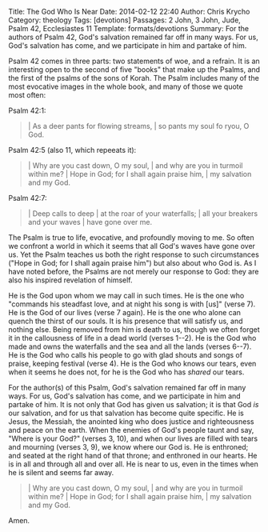 Title: The God Who Is Near
Date: 2014-02-12 22:40
Author: Chris Krycho
Category: theology
Tags: [devotions]
Passages: 2 John, 3 John, Jude, Psalm 42, Ecclesiastes 11
Template: formats/devotions
Summary: For the authors of Psalm 42, God's salvation remained far off in many ways. For us, God's salvation has come, and we participate in him and partake of him.

Psalm 42 comes in three parts: two statements of woe, and a refrain. It is an
interesting open to the second of five "books" that make up the Psalms, and the
first of the psalms of the sons of Korah. The Psalm includes many of the most
evocative images in the whole book, and many of those we quote most often:

Psalm 42:1:

> | As a deer pants for flowing streams,
> |     so pants my soul fo ryou, O God.

Psalm 42:5 (also 11, which repeeats it):

> | Why are you cast down, O my soul,
> |     and why are you in turmoil within me?
> | Hope in God; for I shall again praise him,
> |     my salvation and my God.

Psalm 42:7:

> | Deep calls to deep
> |     at the roar of your waterfalls;
> | all your breakers and  your waves
> |     have gone over me.

The Psalm is true to life, evocative, and profoundly moving to me. So often we
confront a world in which it seems that all God's waves have gone over us. Yet
the Psalm teaches us both the right response to such circumstances ("Hope in
God; for I shall again praise him") but also about who God is. As I have noted
before, the Psalms are not merely our response to God: they are also his
inspired revelation of himself.

He is the God upon whom we may call in such times. He is the one who "commands
his steadfast love, and at night his song is with [us]" (verse 7).  He is the
God of our lives (verse 7 again). He is the one who alone can quench the thirst
of our souls. It is his presence that will satisfy us, and nothing else. Being
removed from him is death to us, though we often forget it in the callousness of
life in a dead world (verses 1--2). He is the God who made and owns the
waterfalls and the sea and all the lands (verses 6--7). He is the God who calls
his people to go with glad shouts and songs of praise, keeping festival (verse
4). He is the God who knows our tears, even when it seems he does not, for he is
the God who has *shared* our tears.

For the author(s) of this Psalm, God's salvation remained far off in many ways.
For us, God's salvation has come, and we participate in him and partake of him.
It is not only that God has given us salvation; it is that God *is* our
salvation, and for us that salvation has become quite specific. He is Jesus, the
Messiah, the anointed king who does justice and righteousness and peace on the
earth. When the enemies of God's people taunt and say, "Where is your God?"
(verses 3, 10), and when our lives are filled with tears and mourning (verses 3,
9), we know where our God is. He is enthroned; and seated at the right hand of
that throne; and enthroned in our hearts. He is in all and through all and over
all. He is near to us, even in the times when he is silent and seems far away.
 
> | Why are you cast down, O my soul,
> |     and why are you in turmoil within me?
> | Hope in God; for I shall again praise him,
> |     my salvation and my God.

Amen.